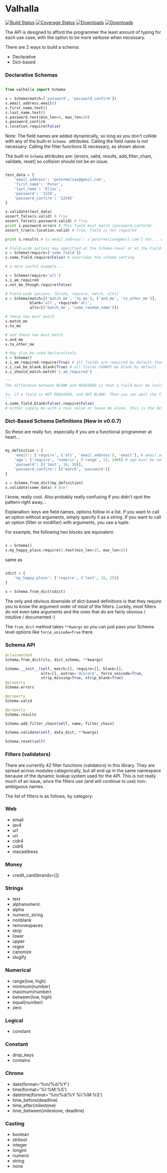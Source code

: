 # Valhalla
[![Build Status](https://travis-ci.org/petermelias/valhalla.png?branch=master)](https://travis-ci.org/petermelias/valhalla) 
[![Coverage Status](https://coveralls.io/repos/petermelias/valhalla/badge.png?branch=master)](https://coveralls.io/r/petermelias/valhalla?branch=master) 
[![Downloads](https://pypip.in/d/valhalla/badge.png)](https://pypi.python.org/pypi/valhalla/) 
[![Downloads](https://pypip.in/v/valhalla/badge.png)](https://pypi.python.org/pypi/valhalla/)

The API is designed to afford the programmer the least amount of typing for each
use case, with the option to be more verbose when necessary.

There are 2 ways to build a schema:

- Declarative
- Dict-based

### Declarative Schemas

```python

from valhalla import Schema

s = Schema(match=['password', 'password_confirm'])
s.email_address.email()
s.first_name.text()
s.last_name.text()
s.password.text(min_len=8, max_len=20)
s.password_confirm
s.location.require(False)

```

Note: The field names are added dynamically, so long as you don't collide with any of the built-in ```Schema ``` attributes. Calling the field name is not necessary. Calling the filter functions IS necessary, as shown above.

The built-in ``` Schema ``` attributes are: [errors, valid, results, add_filter_chain, validate, reset] so collision should not be an issue.

```python

test_data = {
    'email_address': 'petermelias@gmail.com',
    'first_name': 'Peter',
    'last_name': 'Elias',
    'password': '1234',
    'password_confirm': '12345'
}

s.validate(test_data)
assert_false(s.valid) # True
assert_false(s.password.valid) # True
print s.password.errors # This field must match [password_confirm]
assert_true(s.location.valid) # True, field is not required

print s.results # {u'email_address': u'petermelias@gmail.com'} etc... only yields valid values.

# Field-wide options may specified at the Schema-level or at the Field-level, field-level takes precedence.
s = Schema(require=['some_field'])
s.some_field.require(False) # overrides the schema setting

# a more useful example...

s = Schema(require='all')
s.i_am_required
s.not_me_though.require(False)

# Field-wide options: [blank, require, match, alts]
s = Schema(match=[('match_me', 'to_me'), ('and_me', 'to_other_me')], 
		   blank='all', required='all', 
		   alts=[('match_me', 'some_random_name')])

# these two must match
s.match_me 
s.to_me

# and these two must match
s.and_me
s.to_other_me

# May also be used declaratively
s = Schema()
s.i_am_required.require(True) # all fields are required by default though
s.i_can_be_blank.blank(True) # all fields CANNOT be blank by default
s.i_should_match.match('i_am_required')

'''
The difference between BLANK and REQUIRED is that a field must be included in the supplied DATA in order to be considered "present". If a value is not "present", and the field is required, an error is raised. If the value is "present", but BLANK (meaning some kind of empty value), and the field does NOT allow blanks, then an error is raised.

So, if a field is NOT REQUIRED, and NOT BLANK. Then you can omit the field entirely, but you cannot supply it with an empty value either.
'''
s.some_field.blank(False).require(False)
# either supply me with a real value or leave me alone. this is the default.

```
### Dict-Based Schema Definitions (New in v0.0.7)

So these are really fun, especially if you are a functional programmer at heart...

``` python

my_definition = {
	'email': ['require', ('alt', 'email_address'), 'email'], # email address with alternate name
	'age': ['require', 'numeric', ('range', 13, 100)] # age must be numeric between 13 and 100
	'password': [('text', 10, 50)],
	'password_confirm': [('match', 'password')]
}

s = Schema.from_dict(my_definition)
s.validate(some_data) # Bam!

```

I know, really cool. Also probably really confusing if you didn't spot the pattern right away...

Explanation: keys are field names, options follow in a list. If you want to call an option without arguments, 
simply specify it as a string. If you want to call an option (filter or modifier) with arguments, you use a tuple.

For example, the following two blocks are equivalent:

``` python

s = Schema()
s.my_happy_place.require().text(min_len=15, max_len=25)

```

same as

``` python

sdict = {
	'my_happy_place': ['require', ('text', 15, 25)]
}

s = Schema.from_dict(sdict)

```

The only and obvious downside of dict-based definitions is that they require you to know the argument order of most of the filters. Luckily, most filters do not even take arguments and the ones that do are fairly obvious / intuitive / documented :)

The ``` from_dict ``` method takes ``` **kwargs ``` so you can just pass your Schema level options like ``` force_unicode=True ``` there.

### Schema API

```python
@classmethod
Schema.from_dict(cls, dict_schema, **kwargs)

Schema.__init__(self, match=[], require=[], blank=[],
				alts=[], extras='discard', force_unicode=True,
				strip_missing=True, strip_blank=True)
@property
Schema.errors

@property
Schema.valid

@property
Schema.results

Schema.add_filter_chain(self, name, filter_chain)

Schema.validate(self, data_dict, **kwargs)

Schema.reset(self)

```

### Filters (validators)

There are currently 42 filter functions (validators) in this library. They are spread across modules categorically, but all end up in the same namespace because of the dynamic lookup system used for the API. This is not really much of an issue, since the filters use (and will continue to use) non-ambiguous names.

The list of filters is as follows, by category:

### Web
* email
* ipv4
* url
* uri
* cidr4
* cidr6
* macaddress

### Money
* credit_card(brands=[])

### Strings
* text
* alphanumeric
* alpha
* numeric_string
* nonblank
* removespaces
* strip
* lower
* upper
* regex
* canonize
* slugify

### Numerical
* range(low, high)
* minimum(number)
* maximum(number)
* between(low, high)
* equal(number)
* zero

### Logical
* constant

### Constant
* drop_keys
* contains

### Chrono
* date(format='%m/%d/%Y')
* time(format='%I:%M:%S')
* datetime(format='%m/%d/%Y %I:%M:%S')
* time_before(deadline)
* time_after(milestone)
* time_between(milestone, deadline)

### Casting
* boolean
* strbool
* integer
* longint
* numeric
* string
* none